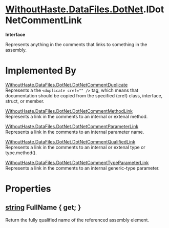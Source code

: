 # [WithoutHaste.DataFiles.DotNet](TableOfContents.WithoutHaste.DataFiles.DotNet.md).IDotNetCommentLink

**Interface**  

Represents anything in the comments that links to something in the assembly.  

# Implemented By

[WithoutHaste.DataFiles.DotNet.DotNetCommentDuplicate](WithoutHaste.DataFiles.DotNet.DotNetCommentDuplicate.md)  
Represents a the `<duplicate cref="" />` tag, which means that documentation should be copied from the specified (cref) class, interface, struct, or member.  

[WithoutHaste.DataFiles.DotNet.DotNetCommentMethodLink](WithoutHaste.DataFiles.DotNet.DotNetCommentMethodLink.md)  
Represents a link in the comments to an internal or extenal method.  

[WithoutHaste.DataFiles.DotNet.DotNetCommentParameterLink](WithoutHaste.DataFiles.DotNet.DotNetCommentParameterLink.md)  
Represents a link in the comments to an internal parameter name.  

[WithoutHaste.DataFiles.DotNet.DotNetCommentQualifiedLink](WithoutHaste.DataFiles.DotNet.DotNetCommentQualifiedLink.md)  
Represents a link in the comments to an internal or extenal type or type.method().  

[WithoutHaste.DataFiles.DotNet.DotNetCommentTypeParameterLink](WithoutHaste.DataFiles.DotNet.DotNetCommentTypeParameterLink.md)  
Represents a link in the comments to an internal generic-type parameter.  

# Properties

## [string](https://docs.microsoft.com/en-us/dotnet/api/system.string) FullName { get; }

Return the fully qualified name of the referenced assembly element.  


